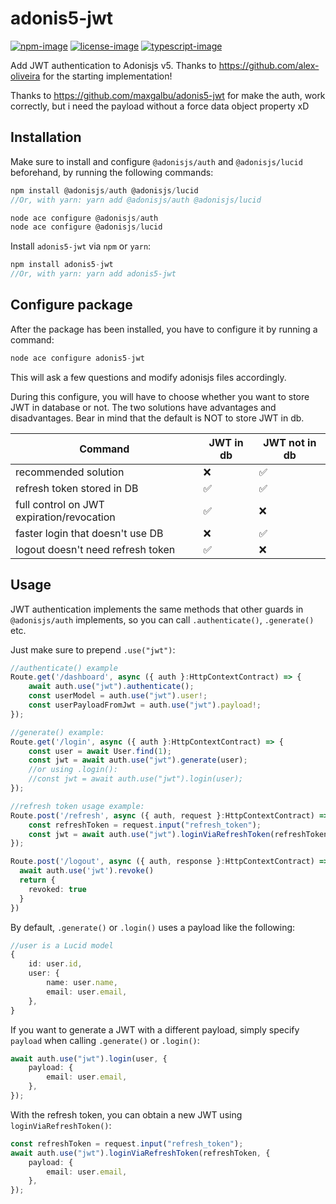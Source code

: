# adonis5-jwt

[![npm-image]][npm-url] [![license-image]][license-url] [![typescript-image]][typescript-url]

Add JWT authentication to Adonisjs v5. 
Thanks to https://github.com/alex-oliveira for the starting implementation!

Thanks to https://github.com/maxgalbu/adonis5-jwt for make the auth, work correctly, but i need the payload without a force data object property xD

## Installation

Make sure to install and configure `@adonisjs/auth` and `@adonisjs/lucid` beforehand, by running the following commands:

```js
npm install @adonisjs/auth @adonisjs/lucid 
//Or, with yarn: yarn add @adonisjs/auth @adonisjs/lucid

node ace configure @adonisjs/auth
node ace configure @adonisjs/lucid
```

Install `adonis5-jwt` via `npm` or `yarn`:

```js
npm install adonis5-jwt
//Or, with yarn: yarn add adonis5-jwt
```

## Configure package

After the package has been installed, you have to configure it by running a command:

```js
node ace configure adonis5-jwt
```

This will ask a few questions and modify adonisjs files accordingly. 

During this configure, you will have to choose whether you want to store JWT in database or not.
The two solutions have advantages and disadvantages. Bear in mind that the default is NOT to store JWT in db.

| Command | JWT in db | JWT not in db |
| --- | --- | --- |
| recommended solution | :x: | :white_check_mark: |
| refresh token stored in DB | :white_check_mark: | :white_check_mark: |
| full control on JWT expiration/revocation | :white_check_mark: | :x: |
| faster login that doesn't use DB | :x: | :white_check_mark: |
| logout doesn't need refresh token | :white_check_mark: | :x: |

## Usage

JWT authentication implements the same methods that other guards in `@adonisjs/auth` implements, so you can call `.authenticate()`, `.generate()` etc. 

Just make sure to prepend `.use("jwt")`:

```ts
//authenticate() example
Route.get('/dashboard', async ({ auth }:HttpContextContract) => {
    await auth.use("jwt").authenticate();
    const userModel = auth.use("jwt").user!;
    const userPayloadFromJwt = auth.use("jwt").payload!;
});

//generate() example:
Route.get('/login', async ({ auth }:HttpContextContract) => {
    const user = await User.find(1);
    const jwt = await auth.use("jwt").generate(user);
    //or using .login():
    //const jwt = await auth.use("jwt").login(user);
});

//refresh token usage example:
Route.post('/refresh', async ({ auth, request }:HttpContextContract) => {
    const refreshToken = request.input("refresh_token");
    const jwt = await auth.use("jwt").loginViaRefreshToken(refreshToken);
});

Route.post('/logout', async ({ auth, response }:HttpContextContract) => {
  await auth.use('jwt').revoke()
  return {
    revoked: true
  }
})
```

By default, `.generate()` or `.login()` uses a payload like the following:

```ts
//user is a Lucid model
{
    id: user.id,
    user: {
        name: user.name,
        email: user.email,
    },
}
```

If you want to generate a JWT with a different payload, simply specify `payload` when calling `.generate()` or `.login()`:

```ts
await auth.use("jwt").login(user, {
    payload: {
        email: user.email,
    },
});
```

With the refresh token, you can obtain a new JWT using `loginViaRefreshToken()`:

```ts
const refreshToken = request.input("refresh_token");
await auth.use("jwt").loginViaRefreshToken(refreshToken, {
    payload: {
        email: user.email,
    },
});
```

[npm-image]: https://img.shields.io/npm/v/adonis5-jwt.svg?style=for-the-badge&logo=npm
[npm-url]: https://npmjs.org/package/adonis5-jwt "npm"

[license-image]: https://img.shields.io/npm/l/adonis5-jwt?color=blueviolet&style=for-the-badge
[license-url]: LICENSE.md "license"

[typescript-image]: https://img.shields.io/badge/Typescript-294E80.svg?style=for-the-badge&logo=typescript
[typescript-url]:  "typescript"
